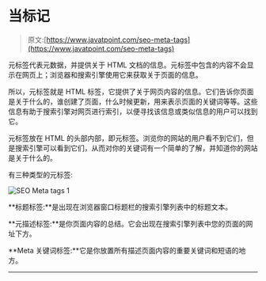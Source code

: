 # 当标记

> 原文:[https://www.javatpoint.com/seo-meta-tags](https://www.javatpoint.com/seo-meta-tags)

元标签代表元数据，并提供关于 HTML 文档的信息。元标签中包含的内容不会显示在网页上；浏览器和搜索引擎使用它来获取关于页面的信息。

所以，元标签就是 HTML 标签，它提供了关于网页内容的信息。它们告诉你页面是关于什么的，谁创建了页面，什么时候更新，用来表示页面的关键词等等。这些信息有助于搜索引擎对网页进行索引，以便寻找该信息或类似信息的用户可以找到它。

元标签放在 HTML 的头部内部，即元标签。浏览你的网站的用户看不到它们，但是搜索引擎可以看到它们，从而对你的关键词有一个简单的了解，并知道你的网站是关于什么的。

有三种类型的元标签:

![SEO Meta tags 1](../Images/820985cc4c79808cafd8ae8cb742a26b.png)

**标题标签:**是出现在浏览器窗口标题栏的搜索引擎列表中的标题文本。

**元描述标签:**是你页面内容的总结。它会出现在搜索引擎列表中您的页面的网址下方。

**Meta 关键词标签:**它是你放置所有描述页面内容的重要关键词和短语的地方。

* * *